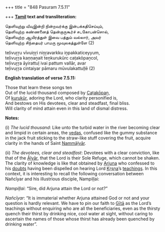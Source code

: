 +++
title = "848 Pasuram 7.5.11"

+++
**[Tamil](/definition/tamil#history "show Tamil definitions") text and transliteration:**

தெளிவுற்று வீவுஇன்றி நின்றவர்க்கு இன்பக்கதிசெய்யும்,  
தெளிவுற்ற கண்ணனைத் தென்குருகூர்ச் சடகோபன்சொல்,  
தெளிவுற்ற ஆயிரத்துள் இவை பத்தும் வல்லார், அவர்  
தெளிவுற்ற சிந்தையர் பாமரு மூவுலகத்துள்ளே (2)

teḷivuṟṟu vīvuiṉṟi niṉṟavarkku iṉpakkaticeyyum,  
teḷivuṟṟa kaṇṇaṉait teṉkurukūrc caṭakōpaṉcol,  
teḷivuṟṟa āyirattuḷ ivai pattum vallār, avar  
teḷivuṟṟa cintaiyar pāmaru mūvulakattuḷḷē (2)

**English translation of verse 7.5.11:**

Those that learn these songs ten  
Out of the lucid thousand composed by [Caṭakōpaṉ](/definition/catakopan#vaishnavism "show Caṭakōpaṉ definitions"),  
Of [kurukūr](/definition/kurukur#vaishnavism "show kurukūr definitions"), adoring the Lord, who clarity personified is,  
And bestows on His devotees, clear and steadfast, final bliss.  
Will clarity of mind attain even in this land of dismal distress.

**Notes:**

\(i\) *The lucid thousand*: Like unto the turbid water in the river becoming clear and limpid in certain areas, the [vedas](/definition/veda#vaishnavism "show vedas definitions"), confused like the gummy substance in the jack fruit sticking to the straw-like stuff covering the fruit, acquire clarity in the hands of Saint [Nammāḻvār](/definition/nammalvar#vaishnavism "show Nammāḻvār definitions").

\(ii\) *The devotees, clear and steadfast*: Devotees with a clear conviction, like that of the [Āḻvār](/definition/aḻvar#vaishnavism "show Āḻvār definitions"), that the Lord is their Sole Refuge, which cannot be shaken. The clarity of knowledge is like that obtained by [Arjuna](/definition/arjuna#vaishnavism "show Arjuna definitions") who confessed to his [doubts](/definition/doubt#history "show doubts definitions") having been dispelled on hearing Lord [Kṛṣṇa](/definition/krishna#vaishnavism "show Kṛṣṇa definitions")’s [teachings](/definition/teaching#history "show teachings definitions"). In this context, it is interesting to recall the following conversation between Nañcīyar and his illustrious disciple, Nampiḷḷai:

*Nampiḷḷai*: “Sire, did Arjuna attain the Lord or not?”

*Nañcīyar*: “It is immaterial whether Arjuna attained God or not and your question is hardly relevant. We have to pin our faith to [Gītā](/definition/gita#vaishnavism "show Gītā definitions") as the Lord’s teachings without enquiring who are all the beneficiaries, even as the thirsty quench their thirst by drinking nice, cool water at sight, without caring to ascertain the names of those whose thirst has already been quenched by drinking water”.




